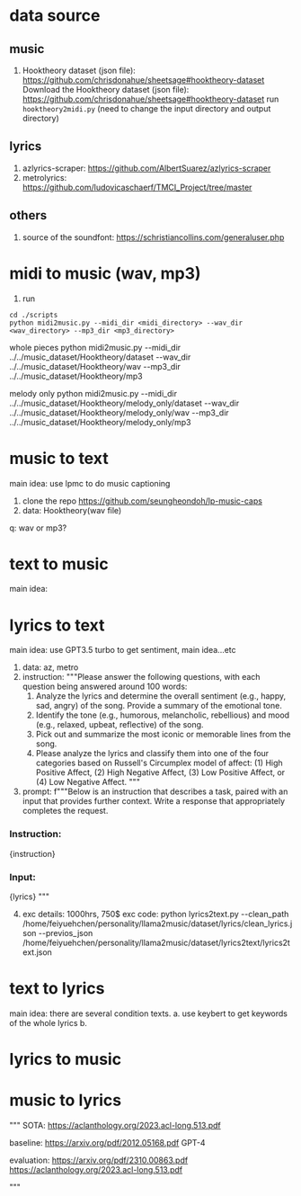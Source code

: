 # data source

## music
1. Hooktheory dataset (json file): https://github.com/chrisdonahue/sheetsage#hooktheory-dataset
Download the Hooktheory dataset (json file): https://github.com/chrisdonahue/sheetsage#hooktheory-dataset
run `hooktheory2midi.py` (need to change the input directory and output directory)

## lyrics
1. azlyrics-scraper: https://github.com/AlbertSuarez/azlyrics-scraper
2. metrolyrics: https://github.com/ludovicaschaerf/TMCI_Project/tree/master


## others
1. source of the soundfont: https://schristiancollins.com/generaluser.php


# midi to music (wav, mp3)
1.  run 
```
cd ./scripts
python midi2music.py --midi_dir <midi_directory> --wav_dir <wav_directory> --mp3_dir <mp3_directory>
```

whole pieces
python midi2music.py --midi_dir ../../music_dataset/Hooktheory/dataset --wav_dir ../../music_dataset/Hooktheory/wav --mp3_dir ../../music_dataset/Hooktheory/mp3

melody only
python midi2music.py --midi_dir ../../music_dataset/Hooktheory/melody_only/dataset --wav_dir ../../music_dataset/Hooktheory/melody_only/wav --mp3_dir ../../music_dataset/Hooktheory/melody_only/mp3


# music to text
main idea: use lpmc to do music captioning

1. clone the repo https://github.com/seungheondoh/lp-music-caps
2. data: Hooktheory(wav file)

q: wav or mp3?


# text to music
main idea: 




# lyrics to text
main idea: use GPT3.5 turbo to get sentiment, main idea...etc

1. data: az, metro
2. instruction:
"""Please answer the following questions, with each question being answered around 100 words:
    1. Analyze the lyrics and determine the overall sentiment (e.g., happy, sad, angry) of the song. Provide a summary of the emotional tone.
    2. Identify the tone (e.g., humorous, melancholic, rebellious) and mood (e.g., relaxed, upbeat, reflective) of the song.
    3. Pick out and summarize the most iconic or memorable lines from the song.
    4. Please analyze the lyrics and classify them into one of the four categories based on Russell's Circumplex model of affect: (1) High Positive Affect, (2) High Negative Affect, (3) Low Positive Affect, or (4) Low Negative Affect. 
"""
3. prompt:
f"""Below is an instruction that describes a task, paired with an input that provides further context. Write a response that appropriately completes the request.
### Instruction:
{instruction}

### Input:
{lyrics}
""" 

4. exc details: 1000hrs, 750$
exc code:
python lyrics2text.py --clean_path /home/feiyuehchen/personality/llama2music/dataset/lyrics/clean_lyrics.json --previos_json /home/feiyuehchen/personality/llama2music/dataset/lyrics2text/lyrics2text.json

# text to lyrics
main idea: there are several condition texts. 
a. use keybert to get keywords of the whole lyrics
b. 




# lyrics to music

# music to lyrics
"""
SOTA:
https://aclanthology.org/2023.acl-long.513.pdf

baseline:
https://arxiv.org/pdf/2012.05168.pdf
GPT-4

evaluation:
https://arxiv.org/pdf/2310.00863.pdf
https://aclanthology.org/2023.acl-long.513.pdf

"""



